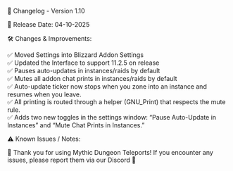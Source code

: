 📜 Changelog - Version 1.10  
  
📅 Release Date: 04-10-2025  
  
🛠️ Changes & Improvements:  
  
✅ Moved Settings into Blizzard Addon Settings  
✅ Updated the Interface to support 11.2.5 on release  
✅ Pauses auto-updates in instances/raids by default  
✅ Mutes all addon chat prints in instances/raids by default  
✅ Auto-update ticker now stops when you zone into an instance and resumes when you leave.  
✅ All printing is routed through a helper (GNU_Print) that respects the mute rule.  
✅ Adds two new toggles in the settings window: “Pause Auto-Update in Instances” and “Mute Chat Prints in Instances.”  
  
⚠️ Known Issues / Notes:  
  
🚀 Thank you for using Mythic Dungeon Teleports! If you encounter any issues, please report them via our Discord 🚀  
